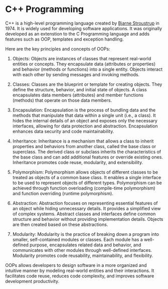 
# C++ Programming

C++ is a high-level programming language created by [Bjarne Stroustrup](https://en.wikipedia.org/wiki/Bjarne_Stroustrup) in 1974. It is widely used for developing software applications. It was originally developed as an extenstion to the C Programming language and adds features such as OOP, templates and exception handling.

Here are the key principles and concepts of OOPs:

1. Objects: Objects are instances of classes that represent real-world entities or concepts. They encapsulate data (attributes or properties) and behavior (methods or functions) into a single entity. Objects interact with each other by sending messages and invoking methods.

2. Classes: Classes are the blueprint or template for creating objects. They define the structure, behavior, and initial state of objects. A class encapsulates data members (attributes) and member functions (methods) that operate on those data members.

3. Encapsulation: Encapsulation is the process of bundling data and the methods that manipulate that data within a single unit (i.e., a class). It hides the internal details of an object and exposes only the necessary interfaces, allowing for data protection and abstraction. Encapsulation enhances data security and code maintainability.

4. Inheritance: Inheritance is a mechanism that allows a class to inherit properties and behaviors from another class, called the base class or superclass. The derived class or subclass inherits the characteristics of the base class and can add additional features or override existing ones. Inheritance promotes code reuse, modularity, and extensibility.

5. Polymorphism: Polymorphism allows objects of different classes to be treated as objects of a common base class. It enables a single interface to be used to represent objects of different types. Polymorphism can be achieved through function overloading (compile-time polymorphism) and function overriding (runtime polymorphism).

6. Abstraction: Abstraction focuses on representing essential features of an object while hiding unnecessary details. It provides a simplified view of complex systems. Abstract classes and interfaces define common structure and behavior without providing implementation details. Objects are then created based on these abstractions.

7. Modularity: Modularity is the practice of breaking down a program into smaller, self-contained modules or classes. Each module has a well-defined purpose, encapsulates related data and behavior, and communicates with other modules through well-defined interfaces. Modularity promotes code reusability, maintainability, and flexibility.

OOPs allows developers to design software in a more organized and intuitive manner by modeling real-world entities and their interactions. It facilitates code reuse, reduces code complexity, and improves software development productivity.
